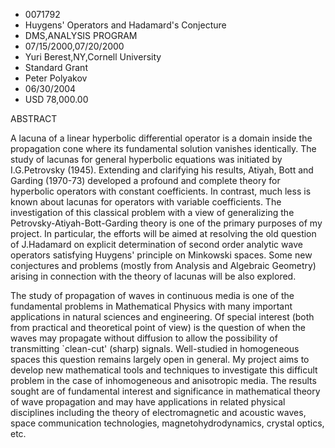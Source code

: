 
* 0071792
* Huygens' Operators and Hadamard's Conjecture
* DMS,ANALYSIS PROGRAM
* 07/15/2000,07/20/2000
* Yuri Berest,NY,Cornell University
* Standard Grant
* Peter Polyakov
* 06/30/2004
* USD 78,000.00

ABSTRACT

A lacuna of a linear hyperbolic differential operator is a domain inside the
propagation cone where its fundamental solution vanishes identically. The study
of lacunas for general hyperbolic equations was initiated by I.G.Petrovsky
(1945). Extending and clarifying his results, Atiyah, Bott and Garding (1970-73)
developed a profound and complete theory for hyperbolic operators with constant
coefficients. In contrast, much less is known about lacunas for operators with
variable coefficients. The investigation of this classical problem with a view
of generalizing the Petrovsky-Atiyah-Bott-Garding theory is one of the primary
purposes of my project. In particular, the efforts will be aimed at resolving
the old question of J.Hadamard on explicit determination of second order
analytic wave operators satisfying Huygens' principle on Minkowski spaces. Some
new conjectures and problems (mostly from Analysis and Algebraic Geometry)
arising in connection with the theory of lacunas will be also explored.

The study of propagation of waves in continuous media is one of the fundamental
problems in Mathematical Physics with many important applications in natural
sciences and engineering. Of special interest (both from practical and
theoretical point of view) is the question of when the waves may propagate
without diffusion to allow the possibility of transmitting `clean-cut' (sharp)
signals. Well-studied in homogeneous spaces this question remains largely open
in general. My project aims to develop new mathematical tools and techniques to
investigate this difficult problem in the case of inhomogeneous and anisotropic
media. The results sought are of fundamental interest and significance in
mathematical theory of wave propagation and may have applications in related
physical disciplines including the theory of electromagnetic and acoustic waves,
space communication technologies, magnetohydrodynamics, crystal optics, etc.
